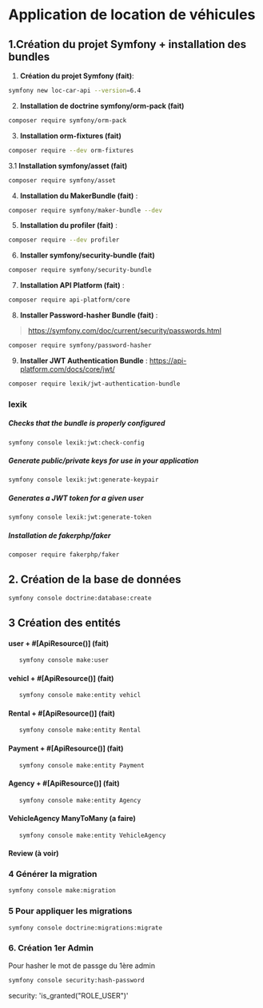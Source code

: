 # Application de location de véhicules

## 1.Création du projet Symfony + installation des bundles

1. **Création du projet Symfony (fait)**:

```bash
symfony new loc-car-api --version=6.4
```

2. **Installation de doctrine symfony/orm-pack (fait)**

```bash
composer require symfony/orm-pack
```

3. **Installation orm-fixtures (fait)**

```bash
composer require --dev orm-fixtures
```

3.1 **Installation symfony/asset (fait)**

```bash
composer require symfony/asset
```

4. **Installation du  MakerBundle (fait)** :

```bash
composer require symfony/maker-bundle --dev
```

5. **Installation du  profiler (fait)** :

```bash
composer require --dev profiler
```

6. **Installer symfony/security-bundle (fait)**

```bash
composer require symfony/security-bundle
```

7. **Installation API Platform (fait)** :

```bash
composer require api-platform/core
```

8. **Installer Password-hasher Bundle (fait)** :

><https://symfony.com/doc/current/security/passwords.html>

```bash
composer require symfony/password-hasher
```

9. **Installer JWT Authentication Bundle** : <https://api-platform.com/docs/core/jwt/>

```bash
composer require lexik/jwt-authentication-bundle
 ```

### lexik

##### Checks that the bundle is properly configured

 ```bash
 symfony console lexik:jwt:check-config 
 ```

##### Generate public/private keys for use in your application

  ```bash
symfony console lexik:jwt:generate-keypair 
  ```

##### Generates a JWT token for a given user

  ```bash
  symfony console lexik:jwt:generate-token
  ```

##### Installation de fakerphp/faker

  ```bash
 composer require fakerphp/faker
  ```

## 2. **Création de la base de données**

   ```bash
   symfony console doctrine:database:create
   ```

## 3 Création des entités

#### user + #[ApiResource()] (fait)

```bash
   symfony console make:user
```

#### vehicl + #[ApiResource()] (fait)

```bash
   symfony console make:entity vehicl
```

#### Rental + #[ApiResource()] (fait)

```bash
   symfony console make:entity Rental
```

#### Payment + #[ApiResource()] (fait)

```bash
   symfony console make:entity Payment
```

#### Agency + #[ApiResource()] (fait)

```bash
   symfony console make:entity Agency
```

#### VehicleAgency ManyToMany (a faire)

```bash
   symfony console make:entity VehicleAgency
```

#### Review (à voir)

### 4 **Générer la migration**

   ```bash
   symfony console make:migration
   ```

### 5 **Pour appliquer les migrations**

```bash
symfony console doctrine:migrations:migrate
```

### 6. Création 1er Admin

 Pour hasher le mot de passge du 1ère admin

```bash
symfony console security:hash-password 
```

security: 'is_granted("ROLE_USER")'
